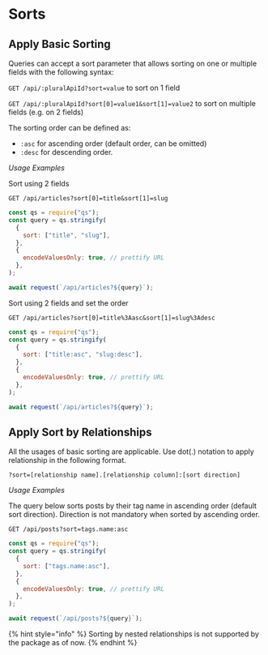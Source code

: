 # Sorts

## Apply Basic Sorting

Queries can accept a sort parameter that allows sorting on one or multiple fields with the following syntax:

`GET /api/:pluralApiId?sort=value` to sort on 1 field

`GET /api/:pluralApiId?sort[0]=value1&sort[1]=value2` to sort on multiple fields (e.g. on 2 fields)

The sorting order can be defined as:

- `:asc` for ascending order (default order, can be omitted)
- `:desc` for descending order.

_Usage Examples_

Sort using 2 fields

`GET /api/articles?sort[0]=title&sort[1]=slug`

```js
const qs = require("qs");
const query = qs.stringify(
  {
    sort: ["title", "slug"],
  },
  {
    encodeValuesOnly: true, // prettify URL
  },
);

await request(`/api/articles?${query}`);
```

Sort using 2 fields and set the order

`GET /api/articles?sort[0]=title%3Aasc&sort[1]=slug%3Adesc`

```js
const qs = require("qs");
const query = qs.stringify(
  {
    sort: ["title:asc", "slug:desc"],
  },
  {
    encodeValuesOnly: true, // prettify URL
  },
);

await request(`/api/articles?${query}`);
```

## Apply Sort by Relationships

All the usages of basic sorting are applicable. Use dot(.) notation to apply relationship in the following format.

`?sort=[relationship name].[relationship column]:[sort direction]`

_Usage Examples_

The query below sorts posts by their tag name in ascending order (default sort direction). Direction is not mandatory when sorted by ascending order.

`GET /api/posts?sort=tags.name:asc`

```js
const qs = require("qs");
const query = qs.stringify(
  {
    sort: ["tags.name:asc"],
  },
  {
    encodeValuesOnly: true, // prettify URL
  },
);

await request(`/api/posts?${query}`);
```

{% hint style="info" %} Sorting by nested relationships is not supported by the package as of now.&#x20; {% endhint %}
